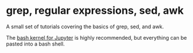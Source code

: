 # grep, regular expressions, sed, awk

A small set of tutorials covering the basics of grep, sed, and awk.

The [bash kernel for Jupyter](https://github.com/takluyver/bash_kernel) is highly recommended, but everything can be pasted into a bash shell.
